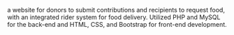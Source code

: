 a website for donors to submit contributions and recipients to request food, with an integrated rider system for food delivery. Utilized PHP and MySQL for the back-end and HTML, CSS, and Bootstrap for front-end development.
